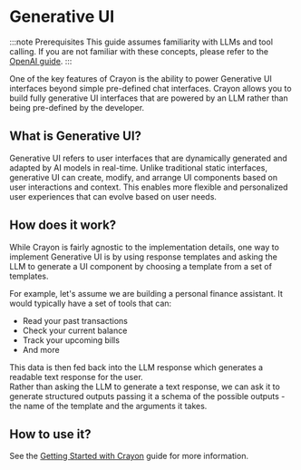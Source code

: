 # Generative UI

:::note Prerequisites
This guide assumes familiarity with LLMs and tool calling. If you are not familiar with these concepts, please refer to the [OpenAI guide](https://platform.openai.com/docs/guides/function-calling).
:::

One of the key features of Crayon is the ability to power Generative UI interfaces beyond simple pre-defined chat interfaces. Crayon allows you to build fully generative UI interfaces
that are powered by an LLM rather than being pre-defined by the developer.

## What is Generative UI?
Generative UI refers to user interfaces that are dynamically generated and adapted by AI models in real-time. Unlike traditional static interfaces, generative UI can create, modify, and arrange UI components based on user interactions and context. This enables more flexible and personalized user experiences that can evolve based on user needs.

## How does it work?
While Crayon is fairly agnostic to the implementation details, one way to implement Generative UI is by using response templates and
asking the LLM to generate a UI component by choosing a template from a set of templates.

For example, let's assume we are building a personal finance assistant. It would typically have a set of tools that can:
- Read your past transactions
- Check your current balance
- Track your upcoming bills
- And more

This data is then fed back into the LLM response which generates a readable text response for the user. <br />
Rather than asking the LLM to generate a text response, we can ask it
to generate structured outputs passing it a schema of the possible
outputs - the name of the template and the arguments it takes.

## How to use it?
See the [Getting Started with Crayon](/docs/guides/getting-started) guide for more information.
